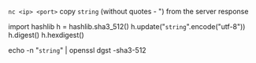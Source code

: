 
`nc <ip> <port>`
copy `string` (without quotes - ") from the server response

import hashlib
h = hashlib.sha3_512()
h.update("`string`".encode("utf-8"))
h.digest()
h.hexdigest()

echo -n "`string`" | openssl dgst -sha3-512